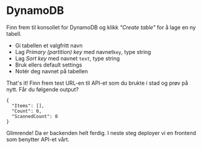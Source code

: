 # DynamoDB

Finn frem til konsollet for DynamoDB og klikk _"Create table"_ for å lage en ny tabell.

- Gi tabellen et valgfritt navn
- Lag _Primary (partition) key_ med navnet`key`, type string
- Lag _Sort key_ med navnet `text`, type string
- Bruk ellers default settings
- Notér deg navnet på tabellen

That's it! Finn frem test URL-en til API-et som du brukte i stad og prøv på nytt. Får du følgende output?

```
{
  "Items": [],
  "Count": 0,
  "ScannedCount": 0
}
```

Glimrende! Da er backenden helt ferdig. I neste steg deployer vi en frontend som benytter API-et vårt.
